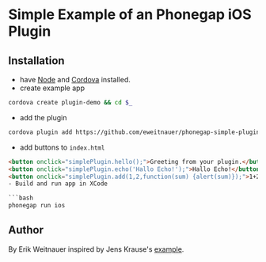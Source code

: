 # Simple Example of an Phonegap iOS Plugin

## Installation

- have [Node](http://nodejs.org/) and [Cordova]() installed.
- create example app
```bash
cordova create plugin-demo && cd $_
```
- add the plugin
```bash
cordova plugin add https://github.com/eweitnauer/phonegap-simple-plugin
```
- add buttons to `index.html`
```html
<button onclick="simplePlugin.hello();">Greeting from your plugin.</button>
<button onclick="simplePlugin.echo('Hallo Echo!');">Hallo Echo!</button>
<button onclick="simplePlugin.add(1,2,function(sum) {alert(sum)});">1+2=</button>
- Build and run app in XCode

```bash
phonegap run ios
```

## Author

By Erik Weitnauer inspired by Jens Krause's [example](https://github.com/sectore/phonegap3-native-ios-plugin).